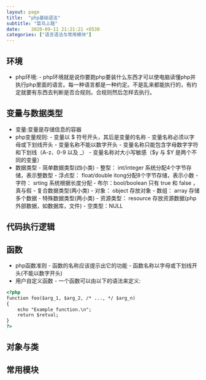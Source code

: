 ```yaml
---
layout: page
title:  "php基础语法"
subtitle: "菜鸟上路"
date:    2020-09-11 21:21:21 +0530
categories: ["语言语法与常用模块"]
---
```


## 环境

- php环境:
        - php环境就是说你要跑php要装什么东西才可以使电脑读懂php并执行php里面的语言。每一种语言都是一种约定。不是乱来都能执行的，有约定就要有东西去判断是否合规则。合规则然后怎样去执行。
        

## 变量与数据类型

- 变量:变量是存储信息的容器
- php变量规则:
        - 变量以 $ 符号开头，其后是变量的名称
        - 变量名称必须以字母或下划线开头
        - 变量名称不能以数字开头
        - 变量名称只能包含字母数字字符和下划线（A-z、0-9 以及 _）
        - 变量名称对大小写敏感（$y 与 $Y 是两个不同的变量）
- 数据类型
        - 简单数据类型(四小类)
                - 整型： int/integer 系统分配4个字节存储，表示整数型
                - 浮点型： float/double itong分配8个字节存储，表示小数
                - 字符： srting 系统根据长度分配
                - 布尔：bool/boolean 只有 true 和 false ，真与假
        - 复合数据类型(两小类)
                - 对象： object 存放对象
                - 数组： array 存储多个数据
        - 特殊数据类型(两小类)
                - 资源类型： resource 存放资源数据(php 外部数据，如数据库，文件)
                - 空类型：NULL

## 代码执行逻辑

## 函数
- php函数准则
        - 函数的名称应该提示出它的功能
        - 函数名称以字母或下划线开头(不能以数字开头)
- 用户自定义函数 
        - 一个函数可以由以下的语法来定义:
        
```html
<?php
function foo($arg_1, $arg_2, /* ..., */ $arg_n)
{
    echo "Example function.\n";
    return $retval;
}
?>
```
## 对象与类 

## 常用模块
